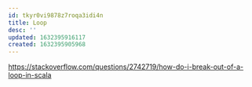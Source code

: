 ```yaml
---
id: tkyr0vi9878z7roqa3idi4n
title: Loop
desc: ''
updated: 1632395916117
created: 1632395905968
---
```



https://stackoverflow.com/questions/2742719/how-do-i-break-out-of-a-loop-in-scala
